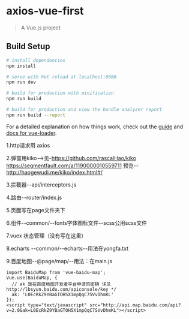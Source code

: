 # axios-vue-first

> A Vue.js project

## Build Setup

``` bash
# install dependencies
npm install

# serve with hot reload at localhost:8080
npm run dev

# build for production with minification
npm run build

# build for production and view the bundle analyzer report
npm run build --report
```

For a detailed explanation on how things work, check out the [guide](http://vuejs-templates.github.io/webpack/) and [docs for vue-loader](http://vuejs.github.io/vue-loader).

1.http请求用 axios

2.弹窗用kiko-->见-https://github.com/rascalHao/kiko
https://segmentfault.com/a/1190000010559711
预览--http://haogewudi.me/kiko/index.html#/

3.拦截器--api/interceptors.js

4.路由--router/index.js

5.页面写在page文件夹下

6.组件--common/--fonts字体图标文件--scss公用scss文件

7.vuex 状态管理（没有写在这里）

8.echarts --common/--echarts--用法在yongfa.txt

9.百度地图--@page/map/--用法：在main.js
```
import BaiduMap from 'vue-baidu-map';
Vue.use(BaiduMap, {
  // ak 是在百度地图开发者平台申请的密钥 详见 http://lbsyun.baidu.com/apiconsole/key */
  ak: 'L0EcRkZ9YBaGTOH5X1mpQqC7SVvDhmKL'
});
<script type="text/javascript" src="http://api.map.baidu.com/api?v=2.0&ak=L0EcRkZ9YBaGTOH5X1mpQqC7SVvDhmKL"></script>
```
